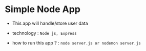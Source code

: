 # Simple Node App

- This app will handle/store user data

- technology : `Node js, Express`

- how to run this app ? : `node server.js or nodemon server.js`